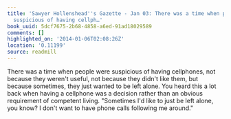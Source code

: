```yaml
---
title: 'Sawyer Hollenshead''s Gazette - Jan 03: There was a time when people were
  suspicious of having cellph…'
book_uuid: 5dcf7675-2b68-4858-a6ed-91ad18029589
comments: []
highlighted_on: '2014-01-06T02:08:26Z'
location: '0.11199'
source: readmill
---
```


There was a time when people were suspicious of having cellphones, not because they weren't useful, not because they didn't like them, but because sometimes, they just wanted to be left alone. You heard this a lot back when having a cellphone was a decision rather than an obvious requirement of competent living. "Sometimes I'd like to just be left alone, you know? I don't want to have phone calls following me around."